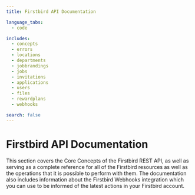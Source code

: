 ```yaml
---
title: Firstbird API Documentation

language_tabs:
  - code

includes:
  - concepts
  - errors
  - locations
  - departments
  - jobbrandings
  - jobs
  - invitations
  - applications
  - users
  - files
  - rewardplans
  - webhooks

search: false
---
```


# Firstbird API Documentation

This section covers the Core Concepts of the Firstbird REST API, as well as serving as a complete reference for all of the Firstbird resources as well as the operations that it is possible to perform with them. The documentation also includes information about the Firstbird Webhooks integration which you can use to be informed of the latest actions in your Firstbird account.

